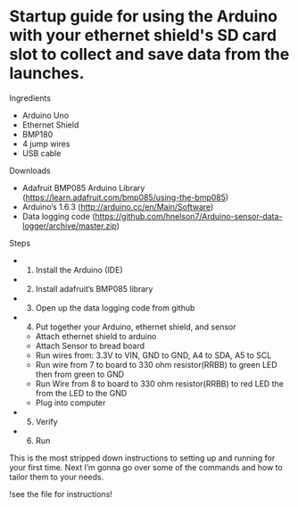 # Startup guide for using the Arduino with your ethernet shield's SD card slot to collect and save data from the launches.
 
Ingredients
- Arduino Uno
- Ethernet Shield
- BMP180
- 4 jump wires
- USB cable

Downloads
- Adafruit BMP085 Arduino Library (https://learn.adafruit.com/bmp085/using-the-bmp085)
- Arduino’s 1.6.3 (http://arduino.cc/en/Main/Software)
- Data logging code (https://github.com/hnelson7/Arduino-sensor-data-logger/archive/master.zip)


Steps
- 1. Install the Arduino (IDE)
- 2. Install adafruit’s BMP085 library
- 3. Open up the data logging code from github
- 4. Put together your Arduino, ethernet shield, and sensor
    - Attach ethernet shield to arduino
    - Attach Sensor to bread board
    - Run wires from: 3.3V to VIN, GND to GND, A4 to SDA, A5 to SCL
    - Run wire from 7 to board to 330 ohm resistor(RRBB) to green LED then from green to GND
    - Run Wire from 8 to board to 330 ohm resistor(RRBB) to red LED the from the LED to the GND 
    - Plug into computer
- 5. Verify
- 6. Run

This is the most stripped down instructions to setting up and running for your first time. Next I’m gonna go over some of the commands and how to tailor them to your needs.  

!see the file for instructions!

